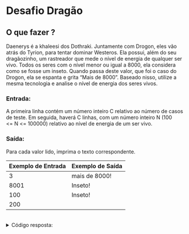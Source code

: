 # Desafio Dragão

## O que fazer ?
Daenerys é a khaleesi dos Dothraki. Juntamente com Drogon, eles vão atrás do Tyrion, para tentar dominar Westeros. Ela possui, além do seu dragãozinho, um rastreador que mede o nível de energia de qualquer ser vivo. Todos os seres com o nível menor ou igual a 8000, ela considera como se fosse um inseto. Quando passa deste valor, que foi o caso do Drogon, ela se espanta e grita “Mais de 8000”. Baseado nisso, utilize a mesma tecnologia e analise o nível de energia dos seres vivos.

### Entrada:
A primeira linha contém um número inteiro C relativo ao número de casos de teste. Em seguida, haverá C linhas, com um número inteiro N (100 <= N <= 100000) relativo ao nível de energia de um ser vivo.

### Saída:
Para cada valor lido, imprima o texto correspondente.

| Exemplo de Entrada | Exemplo de Saída |
| --- | --- |
| 3 | mais de 8000! |
| 8001 | Inseto! |
| 100 | Inseto! |
| 200 |  |

<br>

<details>
<summary>Código resposta:</summary>

```java
package Dragao;

import java.util.Scanner;

public class Main {
    public static void main(String[] args) {

        int casos, poderDeLuta;

        Scanner ler = new Scanner(System.in);

        casos = ler.nextInt();// lê o número de casos de teste

        for(int i = 0; i < casos; i++){
            poderDeLuta = ler.nextInt(); // lê o nível de energia do ser vivo

            //Implemente a condição adequada para a impressão dos textos conforme o solicitado no desafio:
            if(poderDeLuta > 8000){
                System.out.println("Mais de 8000!");
            } else {
                System.out.println("Inseto!");
            }
        }
    }
}
```

</details>
